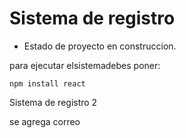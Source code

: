 <h1>Sistema de registro</h1>

- Estado de proyecto en construccion.

para ejecutar elsistemadebes poner:

```npm install react```

Sistema  de registro 2

se agrega correo
